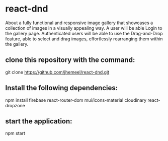 # react-dnd
About a fully functional and responsive image gallery that showcases a collection of images in a visually appealing way. A user will be able Login to the gallery page. Authenticated users will be able to use the Drag-and-Drop feature, able to select and drag images, effortlessly rearranging them within the gallery.


## clone this repository with the command:
git clone https://github.com/jhemeel/react-dnd.git


## Install the following dependencies:
npm install firebase react-router-dom  mui/icons-material cloudinary react-dropzone

## start the application:
npm start
